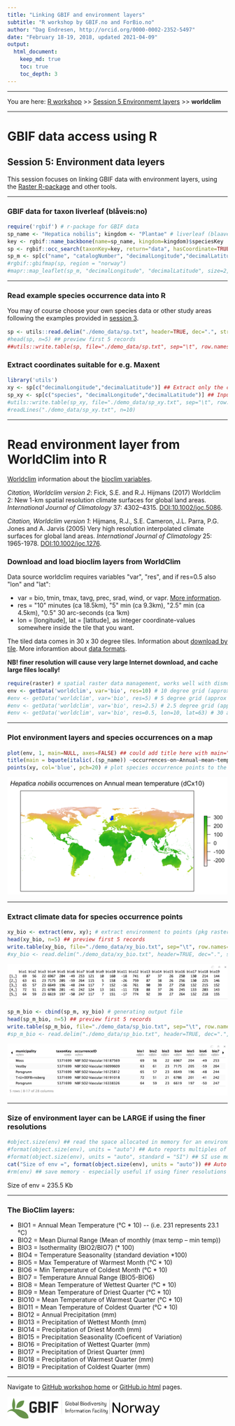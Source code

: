 ```yaml
---
title: "Linking GBIF and environment layers"
subtitle: "R workshop by GBIF.no and ForBio.no"
author: "Dag Endresen, http://orcid.org/0000-0002-2352-5497"
date: "February 18-19, 2018, updated 2021-04-09"
output:
  html_document:
    keep_md: true
    toc: true
    toc_depth: 3
---
```


<!-- worldclim.html is generated from worldclim.Rmd. Please edit that file -->

***

You are here: [R workshop](../) >> [Session 5 Environmemt layers](./) >> **worldclim**

***

# GBIF data access using R

## Session 5: Environment data leyers

This session focuses on linking GBIF data with environment layers, using the [Raster R-package](https://cran.r-project.org/web/packages/raster/index.html) and other tools.

***

### GBIF data for taxon liverleaf (bl&aring;veis:no)

```r
require('rgbif') # r-package for GBIF data
sp_name <- "Hepatica nobilis"; kingdom <- "Plantae" # liverleaf (blaaveis:no), taxonKey=5371699
key <- rgbif::name_backbone(name=sp_name, kingdom=kingdom)$speciesKey
sp <- rgbif::occ_search(taxonKey=key, return="data", hasCoordinate=TRUE, country="NO", limit=100)
sp_m <- sp[c("name", "catalogNumber", "decimalLongitude","decimalLatitude", "basisOfRecord", "year", "municipality", "taxonKey", "occurrenceID")] ## Subset columns
#rgbif::gbifmap(sp, region = "norway")
#mapr::map_leaflet(sp_m, "decimalLongitude", "decimalLatitude", size=2, color="blue")
```

***

### Read example species occurrence data into R
You may of course choose your own species data or other study areas following the examples provided in [session 3](../s3_gbif_demo).

```r
sp <- utils::read.delim("./demo_data/sp.txt", header=TRUE, dec=".", stringsAsFactors=FALSE) ## read from file
#head(sp, n=5) ## preview first 5 records
##utils::write.table(sp, file="./demo_data/sp.txt", sep="\t", row.names=FALSE, qmethod="double") ## write
```

### Extract coordinates suitable for e.g. Maxent

```r
library('utils')
xy <- sp[c("decimalLongitude","decimalLatitude")] ## Extract only the coordinates
sp_xy <- sp[c("species", "decimalLongitude","decimalLatitude")] ## Input format for Maxent
#utils::write.table(sp_xy, file="./demo_data/sp_xy.txt", sep="\t", row.names=FALSE, qmethod="double")
#readLines("./demo_data/sp_xy.txt", n=10)
```

***

# Read environment layer from WorldClim into R
[Worldclim](http://worldclim.org/) information about the [bioclim variables](http://worldclim.org/bioclim).

*Citation, Worldclim version 2*: Fick, S.E. and R.J. Hijmans (2017) Worldclim 2: New 1-km spatial resolution climate surfaces for global land areas. *International Journal of Climatology* 37: 4302–4315. [DOI:10.1002/joc.5086](https://doi.org/10.1002/joc.5086).

*Citation, Worldclim version 1*: Hijmans, R.J., S.E. Cameron, J.L. Parra, P.G. Jones and A. Jarvis (2005) Very high resolution interpolated climate surfaces for global land areas. *International Journal of Climatology* 25: 1965-1978. [DOI:10.1002/joc.1276](https://doi.org/10.1002/joc.1276).

### Download and load bioclim layers from WorldClim
Data source worldclim requires variables "var", "res", and if res=0.5 also "lon" and "lat":

 * var = bio, tmin, tmax, tavg, prec, srad, wind, or vapr. [More information](http://worldclim.org/version2).
 * res = "10" minutes (ca 18.5km), "5" min (ca 9.3km), "2.5" min (ca 4.5km), "0.5" 30 arc-seconds (ca 1km)
 * lon = [longitude], lat = [latitude], as integer coordinate-values somewhere inside the tile that you want.

The tiled data comes in 30 x 30 degree tiles. Information about [download by tile](http://www.worldclim.org/tiles.php). More inforamtion about [data formats](http://www.worldclim.org/formats1).

**NB! finer resolution will cause very large Internet download, and cache large files locally!**


```r
require(raster) # spatial raster data management, works well with dismo
env <- getData('worldclim', var='bio', res=10) # 10 degree grid (approx 18.5 km, 342 km2 at equator) 85 MByte
#env <- getData('worldclim', var='bio', res=5) # 5 degree grid (approx 9.3 km, 86 km2) 296 MByte
#env <- getData('worldclim', var='bio', res=2.5) # 2.5 degree grid (approx 4.5 km, 20 km2) 1.3 GByte
#env <- getData('worldclim', var='bio', res=0.5, lon=10, lat=63) # 30 arc-second grid (approx 1 km)
```

***

### Plot environment layers and species occurrences on a map


```r
plot(env, 1, main=NULL, axes=FALSE) ## could add title here with main="Title"
title(main = bquote(italic(.(sp_name)) ~occurrences~on~Annual~mean~temperature~'(°C*10)'))
points(xy, col='blue', pch=20) # plot species occurrence points to the map
```
![Bioclim 1, Annual mean temperature](demo_data/bioclim_1_sp.png "Bioclim 01")

***

### Extract climate data for species occurrence points

```r
xy_bio <- extract(env, xy); # extract environment to points (pkg raster)
head(xy_bio, n=5) ## preview first 5 records
write.table(xy_bio, file="./demo_data/xy_bio.txt", sep="\t", row.names=FALSE, col.names=TRUE, qmethod="double")
#xy_bio <- read.delim("./demo_data/xy_bio.txt", header=TRUE, dec=".", stringsAsFactors=FALSE) ## dataframe
```
![Environment data extracted from Bioclim](./demo_data/xy_bio.png "Bioclim")


```r
sp_m_bio <- cbind(sp_m, xy_bio) # generating output file
head(sp_m_bio, n=5) ## preview first 5 records
write.table(sp_m_bio, file="./demo_data/sp_bio.txt", sep="\t", row.names=FALSE, col.names=TRUE, qmethod="double")
#sp_m_bio <- read.delim("./demo_data/sp_bio.txt", header=TRUE, dec=".", stringsAsFactors=FALSE) ## dataframe
```
![Species occurrences with environment data extracted from Bioclim](./demo_data/sp_m_bio.png "Bioclim")

***

### Size of environment layer can be LARGE if using the finer resolutions


```r
#object.size(env) ## read the space allocated in memory for an environment variable
#format(object.size(env), units = "auto") ## Auto reports multiples of 1024
#format(object.size(env), units = "auto", standard = "SI") ## SI use multiples of 1000
cat("Size of env =", format(object.size(env), units = "auto")) ## Auto reports multiples of 1024
#rm(env) ## save memory - especially useful if using finer resolutions
```

Size of env = 235.5 Kb

***

### The BioClim layers:

 * BIO1 = Annual Mean Temperature (°C * 10) -- (i.e. 231 represents 23.1 °C)
 * BIO2 = Mean Diurnal Range (Mean of monthly (max temp – min temp)) 
 * BIO3 = Isothermality (BIO2/BIO7) (* 100)
 * BIO4 = Temperature Seasonality (standard deviation *100)
 * BIO5 = Max Temperature of Warmest Month (°C * 10)
 * BIO6 = Min Temperature of Coldest Month (°C * 10)
 * BIO7 = Temperature Annual Range (BIO5-BIO6)
 * BIO8 = Mean Temperature of Wettest Quarter (°C * 10)
 * BIO9 = Mean Temperature of Driest Quarter (°C * 10)
 * BIO10 = Mean Temperature of Warmest Quarter (°C * 10)
 * BIO11 = Mean Temperature of Coldest Quarter (°C * 10)
 * BIO12 = Annual Precipitation (mm)
 * BIO13 = Precipitation of Wettest Month (mm)
 * BIO14 = Precipitation of Driest Month (mm)
 * BIO15 = Precipitation Seasonality (Coeficent of Variation) 
 * BIO16 = Precipitation of Wettest Quarter (mm)
 * BIO17 = Precipitation of Driest Quarter (mm)
 * BIO18 = Precipitation of Warmest Quarter (mm)
 * BIO19 = Precipitation of Coldest Quarter (mm)

***

Navigate to [GitHub workshop home](https://github.com/GBIF-Europe/nordic_oikos_2018_r) or [GitHub.io html](https://gbif-europe.github.io/nordic_oikos_2018_r/) pages.

![](../demo_data/gbif-norway-full.png "GBIF banner")
